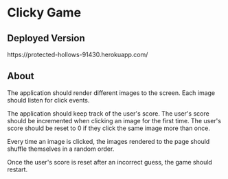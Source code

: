 <h1>Clicky Game</h1>

<h2>Deployed Version</h2>
https://protected-hollows-91430.herokuapp.com/
  
<h2>About</h2>
The application should render different images to the screen. Each image should listen for click events.

The application should keep track of the user's score. The user's score should be incremented when clicking an image for the first time. The user's score should be reset to 0 if they click the same image more than once.

Every time an image is clicked, the images rendered to the page should shuffle themselves in a random order.

Once the user's score is reset after an incorrect guess, the game should restart.



